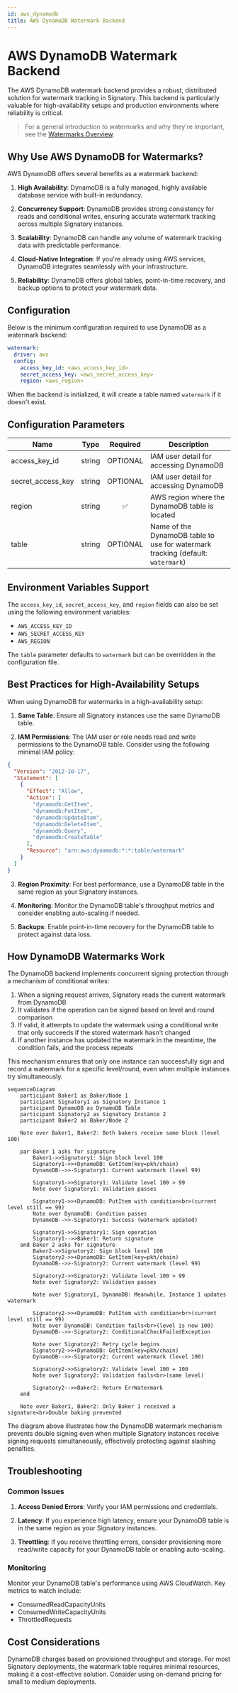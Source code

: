 ```yaml
---
id: aws_dynamodb
title: AWS DynamoDB Watermark Backend
---
```


# AWS DynamoDB Watermark Backend

The AWS DynamoDB watermark backend provides a robust, distributed solution for watermark tracking in Signatory. This backend is particularly valuable for high-availability setups and production environments where reliability is critical.

> For a general introduction to watermarks and why they're important, see the [Watermarks Overview](watermarks.md).

## Why Use AWS DynamoDB for Watermarks?

AWS DynamoDB offers several benefits as a watermark backend:

1. **High Availability**: DynamoDB is a fully managed, highly available database service with built-in redundancy.

2. **Concurrency Support**: DynamoDB provides strong consistency for reads and conditional writes, ensuring accurate watermark tracking across multiple Signatory instances.

3. **Scalability**: DynamoDB can handle any volume of watermark tracking data with predictable performance.

4. **Cloud-Native Integration**: If you're already using AWS services, DynamoDB integrates seamlessly with your infrastructure.

5. **Reliability**: DynamoDB offers global tables, point-in-time recovery, and backup options to protect your watermark data.

## Configuration

Below is the minimum configuration required to use DynamoDB as a watermark backend:

```yaml
watermark:
  driver: aws
  config:
    access_key_id: <aws_access_key_id>
    secret_access_key: <aws_secret_access_key>
    region: <aws_region>
```

When the backend is initialized, it will create a table named `watermark` if it doesn't exist.

## Configuration Parameters

| Name              | Type   | Required | Description                                                         |
|-------------------|--------|:--------:|---------------------------------------------------------------------|
| access_key_id     | string | OPTIONAL | IAM user detail for accessing DynamoDB                              |
| secret_access_key | string | OPTIONAL | IAM user detail for accessing DynamoDB                              |
| region            | string | ✅       | AWS region where the DynamoDB table is located                      |
| table             | string | OPTIONAL | Name of the DynamoDB table to use for watermark tracking (default: `watermark`) |

## Environment Variables Support

The `access_key_id`, `secret_access_key`, and `region` fields can also be set using the following environment variables:

- `AWS_ACCESS_KEY_ID`
- `AWS_SECRET_ACCESS_KEY`
- `AWS_REGION`

The `table` parameter defaults to `watermark` but can be overridden in the configuration file.

## Best Practices for High-Availability Setups

When using DynamoDB for watermarks in a high-availability setup:

1. **Same Table**: Ensure all Signatory instances use the same DynamoDB table.

2. **IAM Permissions**: The IAM user or role needs read and write permissions to the DynamoDB table. Consider using the following minimal IAM policy:

```json
{
  "Version": "2012-10-17",
  "Statement": [
    {
      "Effect": "Allow",
      "Action": [
        "dynamodb:GetItem",
        "dynamodb:PutItem",
        "dynamodb:UpdateItem",
        "dynamodb:DeleteItem",
        "dynamodb:Query",
        "dynamodb:CreateTable"
      ],
      "Resource": "arn:aws:dynamodb:*:*:table/watermark"
    }
  ]
}
```

3. **Region Proximity**: For best performance, use a DynamoDB table in the same region as your Signatory instances.

4. **Monitoring**: Monitor the DynamoDB table's throughput metrics and consider enabling auto-scaling if needed.

5. **Backups**: Enable point-in-time recovery for the DynamoDB table to protect against data loss.

## How DynamoDB Watermarks Work

The DynamoDB backend implements concurrent signing protection through a mechanism of conditional writes:

1. When a signing request arrives, Signatory reads the current watermark from DynamoDB
2. It validates if the operation can be signed based on level and round comparison
3. If valid, it attempts to update the watermark using a conditional write that only succeeds if the stored watermark hasn't changed
4. If another instance has updated the watermark in the meantime, the condition fails, and the process repeats

This mechanism ensures that only one instance can successfully sign and record a watermark for a specific level/round, even when multiple instances try simultaneously.

```mermaid
sequenceDiagram
    participant Baker1 as Baker/Node 1
    participant Signatory1 as Signatory Instance 1
    participant DynamoDB as DynamoDB Table
    participant Signatory2 as Signatory Instance 2
    participant Baker2 as Baker/Node 2

    Note over Baker1, Baker2: Both bakers receive same block (level 100)
    
    par Baker 1 asks for signature
        Baker1->>Signatory1: Sign block level 100
        Signatory1->>+DynamoDB: GetItem(key=pkh/chain)
        DynamoDB-->>-Signatory1: Current watermark (level 99)
        
        Signatory1->>Signatory1: Validate level 100 > 99
        Note over Signatory1: Validation passes
        
        Signatory1->>+DynamoDB: PutItem with condition<br>(current level still == 99)
        Note over DynamoDB: Condition passes
        DynamoDB-->>-Signatory1: Success (watermark updated)
        
        Signatory1->>Signatory1: Sign operation
        Signatory1-->>Baker1: Return signature
    and Baker 2 asks for signature
        Baker2->>Signatory2: Sign block level 100
        Signatory2->>+DynamoDB: GetItem(key=pkh/chain)
        DynamoDB-->>-Signatory2: Current watermark (level 99)
        
        Signatory2->>Signatory2: Validate level 100 > 99
        Note over Signatory2: Validation passes
        
        Note over Signatory1, DynamoDB: Meanwhile, Instance 1 updates watermark
        
        Signatory2->>+DynamoDB: PutItem with condition<br>(current level still == 99)
        Note over DynamoDB: Condition fails<br>(level is now 100)
        DynamoDB-->>-Signatory2: ConditionalCheckFailedException
        
        Note over Signatory2: Retry cycle begins
        Signatory2->>+DynamoDB: GetItem(key=pkh/chain)
        DynamoDB-->>-Signatory2: Current watermark (level 100)
        
        Signatory2->>Signatory2: Validate level 100 = 100
        Note over Signatory2: Validation fails<br>(same level)
        
        Signatory2-->>Baker2: Return ErrWatermark
    end
    
    Note over Baker1, Baker2: Only Baker 1 received a signature<br>Double baking prevented
```

The diagram above illustrates how the DynamoDB watermark mechanism prevents double signing even when multiple Signatory instances receive signing requests simultaneously, effectively protecting against slashing penalties.

## Troubleshooting

### Common Issues

1. **Access Denied Errors**: Verify your IAM permissions and credentials.

2. **Latency**: If you experience high latency, ensure your DynamoDB table is in the same region as your Signatory instances.

3. **Throttling**: If you receive throttling errors, consider provisioning more read/write capacity for your DynamoDB table or enabling auto-scaling.

### Monitoring

Monitor your DynamoDB table's performance using AWS CloudWatch. Key metrics to watch include:

- ConsumedReadCapacityUnits
- ConsumedWriteCapacityUnits
- ThrottledRequests

## Cost Considerations

DynamoDB charges based on provisioned throughput and storage. For most Signatory deployments, the watermark table requires minimal resources, making it a cost-effective solution. Consider using on-demand pricing for small to medium deployments.